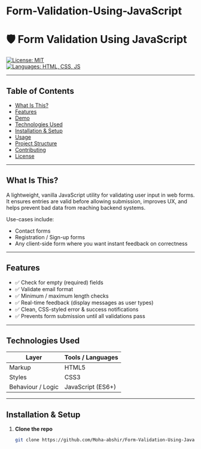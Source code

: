 # Form-Validation-Using-JavaScript
# 🛡️ Form Validation Using JavaScript

[![License: MIT](https://img.shields.io/badge/License-MIT-green.svg)](LICENSE)  
[![Languages: HTML, CSS, JS](https://img.shields.io/badge/Languages-HTML%20|%20CSS%20|%20JavaScript-blue.svg)]()

---

## Table of Contents

- [What Is This?](#what-is-this)  
- [Features](#features)  
- [Demo](#demo)  
- [Technologies Used](#technologies-used)  
- [Installation & Setup](#installation--setup)  
- [Usage](#usage)  
- [Project Structure](#project-structure)  
- [Contributing](#contributing)  
- [License](#license)

---

## What Is This?

A lightweight, vanilla JavaScript utility for validating user input in web forms. It ensures entries are valid before allowing submission, improves UX, and helps prevent bad data from reaching backend systems.

Use-cases include:

- Contact forms  
- Registration / Sign-up forms  
- Any client-side form where you want instant feedback on correctness

---

## Features

- ✅ Check for empty (required) fields  
- ✅ Validate email format  
- ✅ Minimum / maximum length checks  
- ✅ Real-time feedback (display messages as user types)  
- ✅ Clean, CSS-styled error & success notifications  
- ✅ Prevents form submission until all validations pass

---

## Technologies Used

| Layer | Tools / Languages |
|-------|-------------------|
| Markup | HTML5 |
| Styles | CSS3 |
| Behaviour / Logic | JavaScript (ES6+) |

---

## Installation & Setup

1. **Clone the repo**  
   ```bash
   git clone https://github.com/Moha-abshir/Form-Validation-Using-JavaScript.git
